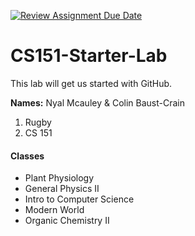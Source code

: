 [![Review Assignment Due Date](https://classroom.github.com/assets/deadline-readme-button-22041afd0340ce965d47ae6ef1cefeee28c7c493a6346c4f15d667ab976d596c.svg)](https://classroom.github.com/a/SaEpsRqx)
# CS151-Starter-Lab

This lab will get us started with GitHub.

**Names:** Nyal Mcauley & Colin Baust-Crain
1. Rugby
2. CS 151

#### Classes
 - Plant Physiology
 - General Physics II
 - Intro to Computer Science
 - Modern World
 - Organic Chemistry II



